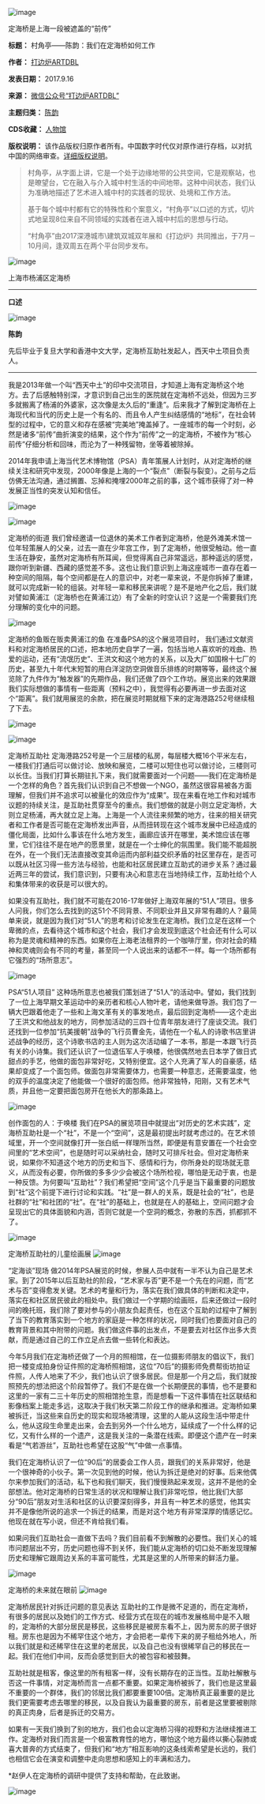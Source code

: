 ![image](https://chinadigitaltimes.net/chinese/files/2023/09/post-700538-650f7464cb9e6.)  

定海桥是上海一段被遮盖的“前传”


**标题：** 村角亭——陈韵：我们在定海桥如何工作  

**作者：** [打边炉ARTDBL](https://chinadigitaltimes.net/space/打边炉ARTDBL)  

**发表日期：** 2017.9.16  

**来源：** [微信公众号“打边炉ARTDBL”](https://mp.weixin.qq.com/s/7C4IC7ZZwalQsi1wywm8LA)  

**主题归类：** [陈韵](https://chinadigitaltimes.net/space/陈韵)  

**CDS收藏：** [人物馆](https://chinadigitaltimes.net/space/%E4%BA%BA%E7%89%A9%E9%A6%86)  

**版权说明：** 该作品版权归原作者所有。中国数字时代仅对原作进行存档，以对抗中国的网络审查。[详细版权说明](https://chinadigitaltimes.net/chinese/copyright)。



> 
> 村角亭，从字面上讲，它是一个处于边缘地带的公共空间，它是观察站，也是暸望台，它在融入与介入城中村生活的中间地带。这种中间状态，我们认为准确地描述了艺术进入城中村的实践者的现状、处境和工作方法。
> 
> 
> 基于每个城中村都有它的特殊性和个案意义，“村角亭”以口述的方式，切片式地呈现8位来自不同领域的实践者在进入城中村后的思想与行动。
> 
> 
> “村角亭”由2017深港城市\建筑双城双年展和《打边炉》共同推出，于7月－10月间，逢双周五在两个平台同步发布。
> 
> 
> 


![image](https://chinadigitaltimes.net/chinese/files/2023/09/post-700538-650f7464d8630.)  

上海市杨浦区定海桥


---


**口述** 


![image](https://chinadigitaltimes.net/chinese/files/2023/09/post-700538-650f7464e0d38.)


**陈韵** 


先后毕业于复旦大学和香港中文大学，定海桥互助社发起人，西天中土项目负责人。




---


我是2013年做一个叫“西天中土”的印中交流项目，才知道上海有定海桥这个地方。去了后感触特别深，才意识到自己出生的医院就在定海桥不远处，但因为三岁多就搬离了杨浦的外婆家，这次像是太久后的“重逢”。后来我才了解到定海桥在上海现代和当代的历史上是一个有名的、而且令人产生纠结感情的“地标”，在社会转型的过程中，它的意义和存在感被“完美地”掩盖掉了。一座城市的每一个时刻，必然是诸多“前传”曲折演变的结果，这个作为“前传”之一的定海桥，不被作为“核心前传”仔细分析和回味，而沦为了一种残留物，坐等着被除掉。


2014年我申请上海当代艺术博物馆（PSA）青年策展人计划时，从对定海桥的继续关注和研究中发现，2000年像是上海的一个“裂点”（断裂与裂变）。之前与之后仿佛无法沟通，通过搁置、忘掉和掩埋2000年之前的事，这个城市获得了对一种发展正当性的突发认知和信任。


![image](https://chinadigitaltimes.net/chinese/files/2023/09/post-700538-650f7464ee4f8.)


![image](https://chinadigitaltimes.net/chinese/files/2023/09/post-700538-650f74650527c.)  

定海桥的街道
我们曾经邀请一位退休的美术工作者到定海桥，他是外滩美术馆一位年轻策展人的父亲，过去一直在少年宫工作，到了定海桥，他很受触动。他一直生活在静安，虽然对定海桥有所耳闻，但觉得离自己非常遥远，那种遥远的感觉，跟你听到新疆、西藏的感觉差不多。这也让我们意识到上海这座城市一直存在着一种空间的阻隔，每个空间都是在人的意识中，对老一辈来说，不是你拆掉了重建，就可以完成新一轮的组装。对年轻一辈和移民来讲呢？是不是地产化之后，我们就对譬如黄浦江（定海桥也在黄浦江边）有了全新的时空认识？这是一个需要我们充分理解的变化中的问题。


![image](https://chinadigitaltimes.net/chinese/files/2023/09/post-700538-650f746514b95.)  

定海桥的鱼贩在贩卖黄浦江的鱼
在准备PSA的这个展览项目时， 我们通过文献资料和对定海桥居民的口述，把本地历史自学了一遍，包括当地人喜欢听的戏曲、热爱的运动，还有“流氓历史”、王洪文和这个地方的关系，以及大厂如国棉十七厂的历史，甚至九十年代末短暂的用白洋淀防空洞做音乐排练的时期等等，最终这个展览除了九件作为“触发器”的先期作品，我们还做了四个工作坊。展览出来的效果跟我们实际想做的事情有一些距离（预料之中），我觉得有必要再进一步去面对这个“距离”。我们就用展览的余款，把在展览时期就租下来的定海港路252号继续租了下去。


![image](https://chinadigitaltimes.net/chinese/files/2023/09/post-700538-650f746520c6d.)


![image](https://chinadigitaltimes.net/chinese/files/2023/09/post-700538-650f74652c7e3.)  

定海桥互助社
定海港路252号是一个三层楼的私房，每层楼大概16个平米左右，一楼我们打通后可以做讨论、放映和展览，二楼可以短住也可以做讨论，三楼则可以长住。当我们打算长期驻扎下来，我们就需要面对一个问题——我们在定海桥是一个怎样的角色？首先我们认识到自己不想做一个NGO，虽然这很容易被各方面理解，但我们并不追求可以被量化的效应作为“成果”。现在来看在地工作和对城市议题的持续关注，是互助社贯穿至今的重点。我们想做的就是小则立足定海桥，大则立足杨浦，再大就立足上海。上海是一个人流往来频繁的地方，往来的相关研究者和工作者是否可能在定海桥发出声音，从而扭转现在这个城市发展中已经造成的僵化局面，比如什么事该在什么地方发生，画廊应该开在哪里，美术馆应该在哪里，它们往往不是在地产的愿景里，就是在一个士绅化的氛围里。我们能不能超脱在外，在一个我们无法直接改变其命运而内部利益交织矛盾的社区里存在，是否可以既从社区习得一些方法与经验，也能和社区居民建立互助式的进步关系？通过最近两三年的尝试，我们意识到，只要有决心和意志在当地持续工作，互助社给个人和集体带来的收获是可以很大的。


如果没有互助社，我们就不可能在2016-17年做好上海双年展的“51人”项目。很多人问我，你们怎么去找到的这51个不同背景、不同职业并且又非常有趣的人？最简单来说，就是因为我们对“51人”的思考和讨论发生在定海桥。我们立足在这样一个卑微的点，去看待这个城市和这个社会，我们才会发现到底这个社会还有什么可以称为是灵魂和精神的东西。如果你在上海老法租界的一个咖啡厅里，你对社会的精神和灵魂则会有不同的考量，甚至同一个人说出来的话都不一样。每一个场所都有它强烈的“场所意志”。


![image](https://chinadigitaltimes.net/chinese/files/2023/09/post-700538-650f746537463.)  

PSA“51人项目”
这种场所意志也被我们策划进了“51人”的活动中。譬如，我们找到了一位上海早期文革运动中的亲历者和核心人物叶老，请他来做导游。我们包了一辆大巴跟着他走了一些和上海文革有关的事发地点，最后回到定海桥——这个走出了王洪文和他战友的地方，同参加活动的三四十位青年朋友进行了座谈交流。我们还找到一位参加“抗美援朝”战争的飞行员曹金先，请他在一个私人的诗歌书店里讲述战争的经历，这个诗歌书店的主人则为这次活动编了一本书，那是一本跟飞行员有关的小诗集。我们还认识了一位退伍军人于唤楼，他很偶然地去日本学了做日式甜点的手艺，他做的面包非常好吃，又特别便宜。这个人充满了军人的自豪感，结果却变成了一个面包师。做面包非常需要体力，也需要一种意志，还需要温度，他的双手的温度决定了他能做一个很好的面包师。他非常独特，阳刚，又有艺术气质，并且他一定要把面包房开在他长大的那条路上。


![image](https://chinadigitaltimes.net/chinese/files/2023/09/post-700538-650f746542adc.)  

创作面包的人：于唤楼
我们在PSA的展览项目中就提出“对历史的艺术实践”，定海桥互助社是一个“社”，不是一个“空间”，这是最初提出时就考虑过的。在艺术领域里，开一个空间就像打开一张白纸一样理所当然，即便是有意安置在一个社会空间里的“艺术空间”，也是随时可以采纳社会，随时又可排斥社会。但对定海桥来说，如果你不知道这个地方的历史和当下、感情和行为，你所身处的现场就无意义，从而没有必要，你所做的多多少少会被这个场所检视，哪怕是无动于衷，也是一种反馈。为何要叫“互助社”？我们希望把“空间”这个几乎是当下最重要的问题放到“社”这个前提下进行讨论和实践。“社”是一群人的关系，既是社会的“社”，也是社群的“社”和社团的“社”。在“社”的基础上，也就是在人的基础上，空间问题才会呈现出它的具体面貌和内涵，否则它就是一个空洞的概念，弥散的东西，抓都抓不了。


![image](https://chinadigitaltimes.net/chinese/files/2023/09/post-700538-650f74654bf6c.)  

定海桥互助社的儿童绘画展
![image](https://chinadigitaltimes.net/chinese/files/2023/09/post-700538-650f746554962.)  

“定海谈”现场
做2014年PSA展览的时候，参展人员中就有一半不认为自己是艺术家。到了2015年以后互助社的阶段，“艺术家与否”更不是一个先在的问题，而“艺术与否”变得愈发关键。艺术的考量和行为，落实在我们做具体的判断和决定中，落实在和社区居民彼此的相处中。我们做过一个学期的绘画班，后来还做过一段时间的晚托班，我们除了要对参与的小朋友负起责任，也在这个互助的过程中了解到了当下的教育落实到一个地方的家庭是一种怎样的状况，同时我们也要面对自己的教育背景和其中附带的问题。我们做这件事的出发点，不是要去对社区作出多大贡献，而是通过自己的工作立足点去做一些转化和表达。


今年5月我们在定海桥还做了一个月的照相馆，在一位摄影师朋友的倡议下，我们把一楼变成拍身份证件照的定海桥照相馆，这位“70后”的摄影师免费帮街坊拍证件照，人传人地来了不少，我们也认识了很多居民。但是那一个月之后，我们就按照预先的想法把这个阶段暂停了。我们不是在做一个长期便民的事情，也不是要和这里的一家有二三十年历史的照相馆抢生意，而是想看一下这件事情在社区联结和影像档案上能走多远，这取决于我们秋天第二阶段工作的继承和推进。定海桥如果被拆迁，当这些来自历史的现实和现场被清理，这里的人能从这段生活中带走什么，他从这段生命里走出来，会去到另外一个什么地方，延续成了一个什么样的记忆，又有什么样的一个遗产，这是我关注的一条潜在线索。即便这个遗产在一时来看是“气若游丝”，互助社也希望在这股“气”中做一点事情。


我们在定海桥认识了一位“90后”的居委会工作人员，跟我们的关系非常好，他是一个很神奇的小伙子。第一次见到他的时候，他认为拆迁是绝对的好事。后来他偶尔来参加我们的活动，私下也和我们聊天，我们慢慢熟起来发现，这并不是他的全部想法。他对定海桥的日常生活的状况和理解让我们非常吃惊，他比我们大部分“90后”朋友对生活和社区的认识要深刻得多，并且有一种艺术的感觉，他其实并不是像他所说的追求一个拆迁的结果，而是对这个地方有非常深厚的情感记忆。他现在就在写小说，但还不肯给我们看。


如果问我们互助社会一直做下去吗？我们目前看不到解散的必要性。我们关心的城市问题层出不穷，历史问题也得不到关怀，我们能从定海桥的切口处不断发现理解历史和理解它跟周边关系的丰富可能性，尤其是这里的人所带来的鲜活力量。


![image](https://chinadigitaltimes.net/chinese/files/2023/09/post-700538-650f746561d33.)  

定海桥的未来就在眼前
![image](https://chinadigitaltimes.net/chinese/files/2023/09/post-700538-650f746573b9e.)  

定海桥居民针对拆迁问题的意见表达
互助社的工作是微不足道的，而在定海桥，有很多的居民以及她们的工作方式、经营方式在现在的城市发展格局中是不入眼的，定海桥的大部分居民是移民，这些移民是被房东看不上，因为房东的房子很好租。房东也是因为不稀罕住这个地方，才会把老一辈传下来的房子租给外地人，所以我们就是和还稀罕住在这里的老居民，以及自己也没有很稀罕自己的移民在一起。我们在他们中间，反而会感觉到巨大的被包容和被鼓舞。


互助社就是租客，像这里的所有租客一样，没有长期存在的正当性。互助社解散与否这一件事情，对定海桥而言一点都不重要。如果定海桥被拆了，我们也是这里最不重要的一个群体，我们的邻居比我们都要重要100倍。定海桥真正最重要的是比我们更需要考虑去哪里的移民，以及自我认为最重要的房东，前者是这里要被剔除的真正肉身，后者是拆迁的交易方。


如果有一天我们换到了别的地方，我们也会以定海桥习得的视野和方法继续推进工作。定海桥对我们而言是一个极富教育性的地方，哪怕这个地方最终以撕心裂肺或喜大普奔的方式结束了，但我们和“地方”相互影响的这条线索希望是长远的，我们也相信它会在演变和调整中走向思想和感知上的丰满和活力。


\*赵伊人在定海桥的调研中提供了支持和帮助，在此致谢。


![image](https://chinadigitaltimes.net/chinese/files/2023/09/post-700538-650f74657c61d.)























